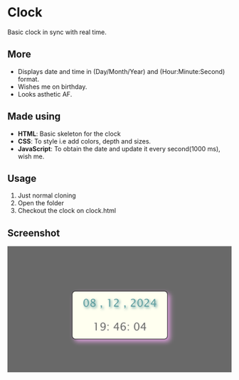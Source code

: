 # Clock
Basic clock in sync with real time.

## More
- Displays date and time in (Day/Month/Year) and (Hour:Minute:Second) format.
- Wishes me on birthday.
- Looks asthetic AF.

## Made using

- **HTML**: Basic skeleton for the clock
- **CSS**: To style i.e add colors, depth and sizes.
- **JavaScript**: To obtain the date and update it every second(1000 ms), wish me. 

## Usage

1. Just normal cloning 
2. Open the folder
3. Checkout the clock on clock.html

## Screenshot

![Clock Preview](clockSS.png)
